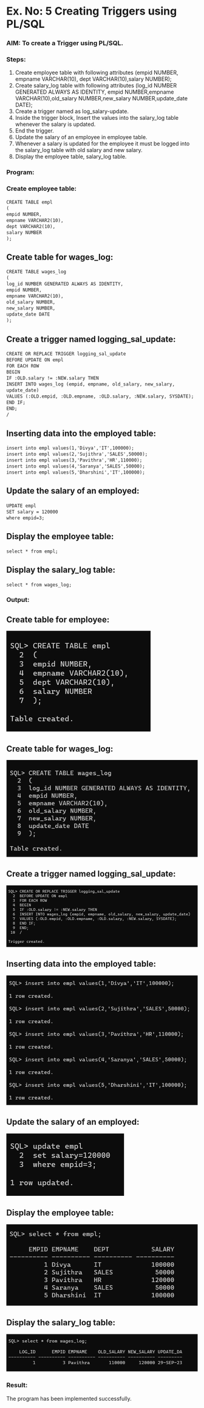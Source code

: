 # Ex. No: 5 Creating Triggers using PL/SQL

### AIM: To create a Trigger using PL/SQL.

### Steps:
1. Create employee table with following attributes (empid NUMBER, empname VARCHAR(10), dept VARCHAR(10),salary NUMBER);
2. Create salary_log table with following attributes (log_id NUMBER GENERATED ALWAYS AS IDENTITY, empid NUMBER,empname VARCHAR(10),old_salary NUMBER,new_salary NUMBER,update_date DATE);
3. Create a trigger named as log_salary-update.
4. Inside the trigger block, Insert the values into the salary_log table whenever the salary is updated.
5. End the trigger.
6. Update the salary of an employee in employee table.
7. Whenever a salary is updated for the employee it must be logged into the salary_log table with old salary and new salary.
8. Display the employee table, salary_log table.

### Program:
### Create employee table:
```
CREATE TABLE empl
(
empid NUMBER,
empname VARCHAR2(10),
dept VARCHAR2(10),
salary NUMBER
);
```
## Create table for wages_log:
```
CREATE TABLE wages_log
(
log_id NUMBER GENERATED ALWAYS AS IDENTITY,
empid NUMBER,
empname VARCHAR2(10),
old_salary NUMBER,
new_salary NUMBER,
update_date DATE
);
```
## Create a trigger named logging_sal_update:
```
CREATE OR REPLACE TRIGGER logging_sal_update
BEFORE UPDATE ON empl
FOR EACH ROW
BEGIN
IF :OLD.salary != :NEW.salary THEN
INSERT INTO wages_log (empid, empname, old_salary, new_salary, update_date)
VALUES (:OLD.empid, :OLD.empname, :OLD.salary, :NEW.salary, SYSDATE);
END IF;
END;
/
```
## Inserting data into the employed table:
```
insert into empl values(1,'Divya','IT',100000);
insert into empl values(2,'Sujithra','SALES',50000);
insert into empl values(3,'Pavithra','HR',110000);
insert into empl values(4,'Saranya','SALES',50000);
insert into empl values(5,'Dharshini','IT',100000);
```
## Update the salary of an employed:
```
UPDATE empl
SET salary = 120000
where empid=3;
```
## Display the employee table:
```
select * from empl;
```
## Display the salary_log table:
```
select * from wages_log;
```


### Output:
## Create table for employee:
![Output](exp6-1.png)
## Create table for wages_log:
![Output](exp6-2.png)
## Create a trigger named logging_sal_update:
![Output](exp6-3.png)
## Inserting data into the employed table:
![Output](exp6-4.png)
## Update the salary of an employed:
![Output](exp6-5.png)
## Display the employee table:
![Output](exp6-6.png)
## Display the salary_log table:
![Output](exp6-7.png)


### Result:
The program has been implemented successfully.


